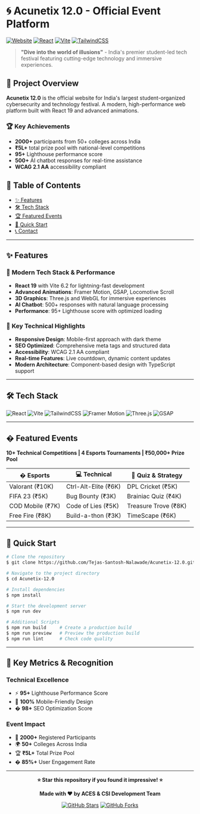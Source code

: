 # 🌀 Acunetix 12.0 - Official Event Platform

[![Website](https://img.shields.io/badge/Website-Live-brightgreen?style=for-the-badge)](https://acunetix12.tech)
[![React](https://img.shields.io/badge/React-19.0-%2361DAFB?style=for-the-badge&logo=react)](https://reactjs.org)
[![Vite](https://img.shields.io/badge/Vite-6.2-%2346CFF?style=for-the-badge&logo=vite)](https://vitejs.dev)
[![TailwindCSS](https://img.shields.io/badge/TailwindCSS-4.0-%2306B6D4?style=for-the-badge&logo=tailwindcss)](https://tailwindcss.com)

> **"Dive into the world of illusions"** - India's premier student-led tech festival featuring cutting-edge technology and immersive experiences.

## 🎯 Project Overview

**Acunetix 12.0** is the official website for India's largest student-organized cybersecurity and technology festival. A modern, high-performance web platform built with React 19 and advanced animations.

### 🏆 Key Achievements
- **2000+** participants from 50+ colleges across India
- **₹5L+** total prize pool with national-level competitions
- **95+** Lighthouse performance score
- **500+** AI chatbot responses for real-time assistance
- **WCAG 2.1 AA** accessibility compliant

## 📜 Table of Contents
- [✨ Features](#-features)
- [🛠 Tech Stack](#-tech-stack)
- [🏆 Featured Events](#-featured-events)
- [🚀 Quick Start](#-quick-start)
- [📞 Contact](#-contact)

---

## ✨ Features

### 🎨 **Modern Tech Stack & Performance**

- **React 19** with Vite 6.2 for lightning-fast development
- **Advanced Animations**: Framer Motion, GSAP, Locomotive Scroll
- **3D Graphics**: Three.js and WebGL for immersive experiences
- **AI Chatbot**: 500+ responses with natural language processing
- **Performance**: 95+ Lighthouse score with optimized loading

### 🎯 **Key Technical Highlights**

- **Responsive Design**: Mobile-first approach with dark theme
- **SEO Optimized**: Comprehensive meta tags and structured data
- **Accessibility**: WCAG 2.1 AA compliant
- **Real-time Features**: Live countdown, dynamic content updates
- **Modern Architecture**: Component-based design with TypeScript support

---

## 🛠 Tech Stack

![React](https://img.shields.io/badge/React-19.0-%2361DAFB?style=for-the-badge&logo=react&logoColor=white)
![Vite](https://img.shields.io/badge/Vite-6.2-%2346CFF?style=for-the-badge&logo=vite&logoColor=white)
![TailwindCSS](https://img.shields.io/badge/TailwindCSS-4.0-%2306B6D4?style=for-the-badge&logo=tailwindcss&logoColor=white)
![Framer Motion](https://img.shields.io/badge/Framer_Motion-0055FF?style=for-the-badge&logo=framer&logoColor=white)
![Three.js](https://img.shields.io/badge/Three.js-000000?style=for-the-badge&logo=three.js&logoColor=white)
![GSAP](https://img.shields.io/badge/GSAP-88CE02?style=for-the-badge&logo=greensock&logoColor=white)

---

## � Featured Events

**10+ Technical Competitions | 4 Esports Tournaments | ₹50,000+ Prize Pool**

| � **Esports** | 💻 **Technical** | 🧠 **Quiz & Strategy** |
|----------------|------------------|-------------------------|
| Valorant (₹10K) | Ctrl-Alt-Elite (₹6K) | DPL Cricket (₹5K) |
| FIFA 23 (₹5K) | Bug Bounty (₹3K) | Brainiac Quiz (₹4K) |
| COD Mobile (₹7K) | Code of Lies (₹5K) | Treasure Trove (₹8K) |
| Free Fire (₹8K) | Build-a-thon (₹3K) | TimeScape (₹6K) |

---

## 🚀 Quick Start

```bash
# Clone the repository
$ git clone https://github.com/Tejas-Santosh-Nalawade/Acunetix-12.0.git

# Navigate to the project directory
$ cd Acunetix-12.0

# Install dependencies
$ npm install

# Start the development server
$ npm run dev

# Additional Scripts
$ npm run build     # Create a production build
$ npm run preview   # Preview the production build
$ npm run lint      # Check code quality
```

---

## 🏅 Key Metrics & Recognition

### **Technical Excellence**
- ⚡ **95+** Lighthouse Performance Score
- 📱 **100%** Mobile-Friendly Design
- � **98+** SEO Optimization Score

### **Event Impact**
- 👥 **2000+** Registered Participants
- 🌍 **50+** Colleges Across India
- 🏆 **₹5L+** Total Prize Pool
- � **85%+** User Engagement Rate

---

<div align="center">

**⭐ Star this repository if you found it impressive! ⭐**

**Made with ❤️ by ACES & CSI Development Team**

[![GitHub Stars](https://img.shields.io/github/stars/Tejas-Santosh-Nalawade/Acunetix-12.0?style=social)](https://github.com/Tejas-Santosh-Nalawade/Acunetix-12.0/stargazers)
[![GitHub Forks](https://img.shields.io/github/forks/Tejas-Santosh-Nalawade/Acunetix-12.0?style=social)](https://github.com/Tejas-Santosh-Nalawade/Acunetix-12.0/network/members)

</div>
